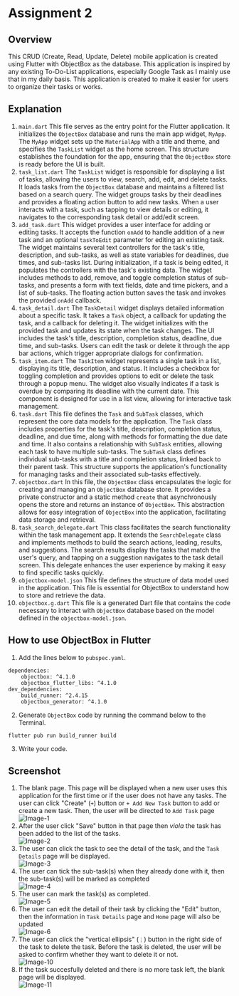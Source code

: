 # Assignment 2
## Overview
This CRUD (Create, Read, Update, Delete) mobile application is created using Flutter with ObjectBox as the database. This application is inspired by any existing To-Do-List applications, especially Google Task as I mainly use that in my daily basis. This application is created to make it easier for users to organize their tasks or works.

## Explanation
1. `main.dart`
This file serves as the entry point for the Flutter application. It initializes the `ObjectBox` database and runs the main app widget, `MyApp`. The `MyApp` widget sets up the `MaterialApp` with a title and theme, and specifies the `TaskList` widget as the home screen. This structure establishes the foundation for the app, ensuring that the `ObjectBox` store is ready before the UI is built.
2. `task_list.dart`
The `TaskList` widget is responsible for displaying a list of tasks, allowing the users to view, search, add, edit, and delete tasks. It loads tasks from the `ObjectBox` database and maintains a filtered list based on a search query. The widget groups tasks by their deadlines and provides a floating action button to add new tasks. When a user interacts with a task, such as tapping to view details or editing, it navigates to the corresponding task detail or add/edit screen.
3. `add_task.dart`
This widget provides a user interface for adding or editing tasks. It accepts the function `onAdd` to handle addition of a new task and an optional `taskToEdit` parameter for editing an existing task. The widget maintains several text controllers for the task's title, description, and sub-tasks, as well as state variables for deadlines, due times, and sub-tasks list. During initialization, if a task is being edited, it populates the controllers with the task's existing data. The widget includes methods to add, remove, and toggle completion status of sub-tasks, and presents a form with text fields, date and time pickers, and a list of sub-tasks. The floating action button saves the task and invokes the provided `onAdd` callback.
4. `task_detail.dart`
The `TaskDetail` widget displays detailed information about a specific task. It takes a `Task` object, a callback for updating the task, and a callback for deleting it. The widget initializes with the provided task and updates its state when the task changes. The UI includes the task's title, description, completion status, deadline, due time, and sub-tasks. Users can edit the task or delete it through the app bar actions, which trigger appropriate dialogs for confirmation.
5. `task_item.dart`
The `TaskItem` widget represents a single task in a list, displaying its title, description, and status. It includes a checkbox for toggling completion and provides options to edit or delete the task through a popup menu. The widget also visually indicates if a task is overdue by comparing its deadline with the current date. This component is designed for use in a list view, allowing for interactive task management.
6. `task.dart`
This file defines the `Task` and `SubTask` classes, which represent the core data models for the application. The `Task` class includes properties for the task's title, description, completion status, deadline, and due time, along with methods for formatting the due date and time. It also contains a relationship with `SubTask` entities, allowing each task to have multiple sub-tasks. The `SubTask` class defines individual sub-tasks with a title and completion status, linked back to their parent task. This structure supports the application's functionality for managing tasks and their associated sub-tasks effectively.
7. `objectbox.dart`
In this file, the `ObjectBox` class encapsulates the logic for creating and managing an `ObjectBox` database store. It provides a private constructor and a static method `create` that asynchronously opens the store and returns an instance of `ObjectBox`. This abstraction allows for easy integration of `ObjectBox` into the application, facilitating data storage and retrieval.
8. `task_search_delegate.dart`
This class facilitates the search functionality within the task management app. It extends the `SearchDelegate` class and implements methods to build the search actions, leading, results, and suggestions. The search results display the tasks that match the user's query, and tapping on a suggestion navigates to the task detail screen. This delegate enhances the user experience by making it easy to find specific tasks quickly.
9. `objectbox-model.json`
This file defines the structure of data model used in the application. This file is essential for ObjectBox to understand how to store and retrieve the data.
10. `objectbox.g.dart`
This file is a generated Dart file that contains the code necessary to interact with `ObjectBox` database based on the model defined in the `objectbox-model.json`.

## How to use ObjectBox in Flutter
1. Add the lines below to `pubspec.yaml`.
```
dependencies:
    objectbox: ^4.1.0
    objectbox_flutter_libs: ^4.1.0
dev_dependencies:
    build_runner: ^2.4.15
    objectbox_generator: ^4.1.0
```
2. Generate `ObjectBox` code by running the command below to the Terminal.
```
flutter pub run build_runner build
```
3. Write your code.

## Screenshot
1. The blank page. This page will be displayed when a new user uses this application for the first time or if the user does not have any tasks. The user can click "Create" (`+`) button or `+ Add New Task` button to add or create a new task. Then, the user will be directed to `Add Task` page <br>
![Image-1](img/2/1.png)
2. After the user click "Save" button in that page then _viola_ the task has been added to the list of the tasks. <br>
![Image-2](img/2/2.png)
3. The user can click the task to see the detail of the task, and the `Task Details` page will be displayed. <br>
![Image-3](img/2/3.png)
4. The user can tick the sub-task(s) when they already done with it, then the sub-task(s) will be marked as completed <br>
![Image-4](img/2/4.png)
5. The user can mark the task(s) as completed. <br>
![Image-5](img/2/5.png)
6. The user can edit the detail of their task by clicking the "Edit" button, then the information in `Task Details` page and `Home` page will also be updated <br>
![Image-6](img/2/6.png)
7. The user can click the "vertical ellipsis" (`⋮`) button in the right side of the task to delete the task. Before the task is deleted, the user will be asked to confirm whether they want to delete it or not. <br>
![Image-10](img/2/7.png)
11. If the task succesfully deleted and there is no more task left, the blank page will be displayed. <br>
![Image-11](img/2/8.png)
